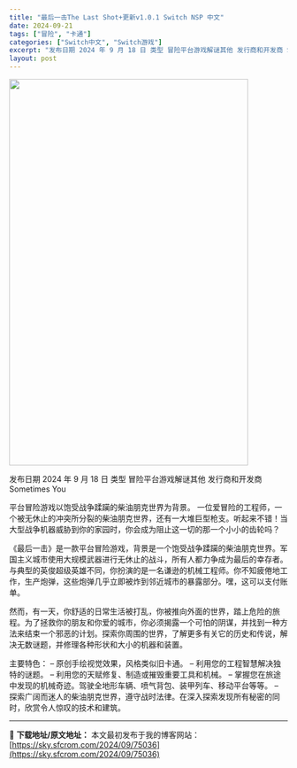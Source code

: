 ```yaml
---
title: "最后一击The Last Shot+更新v1.0.1 Switch NSP 中文"
date: 2024-09-21
tags: ["冒险", "卡通"]
categories: ["Switch中文", "Switch游戏"]
excerpt: "发布日期 2024 年 9 月 18 日 类型 冒险平台游戏解谜其他 发行商和开发商 Sometimes You 平台冒险游戏以饱受战争蹂躏的柴油朋克世界为背景。 一位爱冒险的工程师，一个被无休止的冲突所分裂的柴油朋克世界，还有一大堆巨型枪支。听起来不错！当大型战争机器威胁到你的家园时，你会成为阻止&hellip;"
layout: post
---
```


<img class="aligncenter size-full wp-image-75037" src="https://sky.sfcrom.com/wp-content/uploads/2024/09/2024092107051687.webp" alt="" width="432" height="698" />

发布日期 2024 年 9 月 18 日
类型 冒险平台游戏解谜其他
发行商和开发商 Sometimes You

平台冒险游戏以饱受战争蹂躏的柴油朋克世界为背景。
一位爱冒险的工程师，一个被无休止的冲突所分裂的柴油朋克世界，还有一大堆巨型枪支。听起来不错！当大型战争机器威胁到你的家园时，你会成为阻止这一切的那一个小小的齿轮吗？

《最后一击》是一款平台冒险游戏，背景是一个饱受战争蹂躏的柴油朋克世界。军国主义城市使用大规模武器进行无休止的战斗，所有人都力争成为最后的幸存者。与典型的英俊超级英雄不同，你扮演的是一名谦逊的机械工程师。你不知疲倦地工作，生产炮弹，这些炮弹几乎立即被炸到邻近城市的暴露部分。嘿，这可以支付账单。

然而，有一天，你舒适的日常生活被打乱，你被推向外面的世界，踏上危险的旅程。为了拯救你的朋友和你爱的城市，你必须揭露一个可怕的阴谋，并找到一种方法来结束一个邪恶的计划。探索你周围的世界，了解更多有关它的历史和传说，解决无数谜题，并修理各种形状和大小的机器和装置。

主要特色：
– 原创手绘视觉效果，风格类似旧卡通。
– 利用您的工程智慧解决独特的谜题。
– 利用您的天赋修复、制造或摧毁重要工具和机械。
– 掌握您在旅途中发现的机械奇迹。驾驶全地形车辆、喷气背包、装甲列车、移动平台等等。
– 探索广阔而迷人的柴油朋克世界，遵守战时法律。在深入探索发现所有秘密的同时，欣赏令人惊叹的技术和建筑。

---
📖 **下载地址/原文地址：** 本文最初发布于我的博客网站：[https://sky.sfcrom.com/2024/09/75036](https://sky.sfcrom.com/2024/09/75036)
